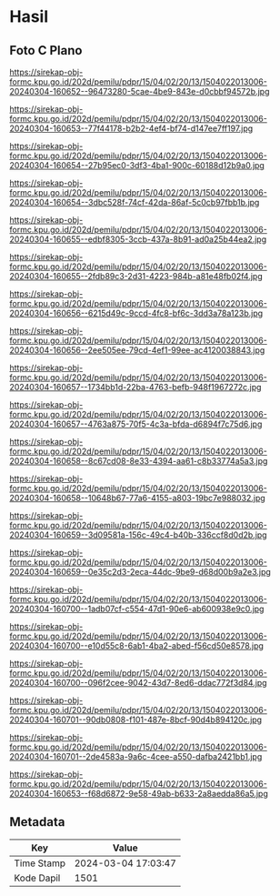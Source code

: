 # Hasil

## Foto C Plano

https://sirekap-obj-formc.kpu.go.id/202d/pemilu/pdpr/15/04/02/20/13/1504022013006-20240304-160652--96473280-5cae-4be9-843e-d0cbbf94572b.jpg

https://sirekap-obj-formc.kpu.go.id/202d/pemilu/pdpr/15/04/02/20/13/1504022013006-20240304-160653--77f44178-b2b2-4ef4-bf74-d147ee7ff197.jpg

https://sirekap-obj-formc.kpu.go.id/202d/pemilu/pdpr/15/04/02/20/13/1504022013006-20240304-160654--27b95ec0-3df3-4ba1-900c-60188d12b9a0.jpg

https://sirekap-obj-formc.kpu.go.id/202d/pemilu/pdpr/15/04/02/20/13/1504022013006-20240304-160654--3dbc528f-74cf-42da-86af-5c0cb97fbb1b.jpg

https://sirekap-obj-formc.kpu.go.id/202d/pemilu/pdpr/15/04/02/20/13/1504022013006-20240304-160655--edbf8305-3ccb-437a-8b91-ad0a25b44ea2.jpg

https://sirekap-obj-formc.kpu.go.id/202d/pemilu/pdpr/15/04/02/20/13/1504022013006-20240304-160655--2fdb89c3-2d31-4223-984b-a81e48fb02f4.jpg

https://sirekap-obj-formc.kpu.go.id/202d/pemilu/pdpr/15/04/02/20/13/1504022013006-20240304-160656--6215d49c-9ccd-4fc8-bf6c-3dd3a78a123b.jpg

https://sirekap-obj-formc.kpu.go.id/202d/pemilu/pdpr/15/04/02/20/13/1504022013006-20240304-160656--2ee505ee-79cd-4ef1-99ee-ac4120038843.jpg

https://sirekap-obj-formc.kpu.go.id/202d/pemilu/pdpr/15/04/02/20/13/1504022013006-20240304-160657--1734bb1d-22ba-4763-befb-948f1967272c.jpg

https://sirekap-obj-formc.kpu.go.id/202d/pemilu/pdpr/15/04/02/20/13/1504022013006-20240304-160657--4763a875-70f5-4c3a-bfda-d6894f7c75d6.jpg

https://sirekap-obj-formc.kpu.go.id/202d/pemilu/pdpr/15/04/02/20/13/1504022013006-20240304-160658--8c67cd08-8e33-4394-aa61-c8b33774a5a3.jpg

https://sirekap-obj-formc.kpu.go.id/202d/pemilu/pdpr/15/04/02/20/13/1504022013006-20240304-160658--10648b67-77a6-4155-a803-19bc7e988032.jpg

https://sirekap-obj-formc.kpu.go.id/202d/pemilu/pdpr/15/04/02/20/13/1504022013006-20240304-160659--3d09581a-156c-49c4-b40b-336ccf8d0d2b.jpg

https://sirekap-obj-formc.kpu.go.id/202d/pemilu/pdpr/15/04/02/20/13/1504022013006-20240304-160659--0e35c2d3-2eca-44dc-9be9-d68d00b9a2e3.jpg

https://sirekap-obj-formc.kpu.go.id/202d/pemilu/pdpr/15/04/02/20/13/1504022013006-20240304-160700--1adb07cf-c554-47d1-90e6-ab600938e9c0.jpg

https://sirekap-obj-formc.kpu.go.id/202d/pemilu/pdpr/15/04/02/20/13/1504022013006-20240304-160700--e10d55c8-6ab1-4ba2-abed-f56cd50e8578.jpg

https://sirekap-obj-formc.kpu.go.id/202d/pemilu/pdpr/15/04/02/20/13/1504022013006-20240304-160700--096f2cee-9042-43d7-8ed6-ddac772f3d84.jpg

https://sirekap-obj-formc.kpu.go.id/202d/pemilu/pdpr/15/04/02/20/13/1504022013006-20240304-160701--90db0808-f101-487e-8bcf-90d4b894120c.jpg

https://sirekap-obj-formc.kpu.go.id/202d/pemilu/pdpr/15/04/02/20/13/1504022013006-20240304-160701--2de4583a-9a6c-4cee-a550-dafba2421bb1.jpg

https://sirekap-obj-formc.kpu.go.id/202d/pemilu/pdpr/15/04/02/20/13/1504022013006-20240304-160653--f68d6872-9e58-49ab-b633-2a8aedda86a5.jpg


## Metadata

| Key        | Value               |
| ---------- | ------------------- |
| Time Stamp | 2024-03-04 17:03:47 |
| Kode Dapil | 1501                |



